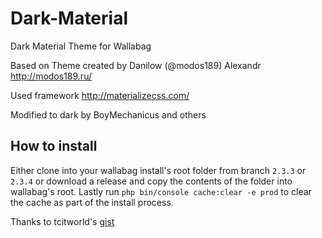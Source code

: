 # Dark-Material
Dark Material Theme for Wallabag

Based on Theme created by Danilow (@modos189) Alexandr  http://modos189.ru/

Used framework  http://materializecss.com/

Modified to dark by BoyMechanicus and others

## How to install
Either clone into your wallabag install's root folder from branch `2.3.3` or `2.3.4` or download a release and copy the contents of the folder into wallabag's root.
Lastly run `php bin/console cache:clear -e prod` to clear the cache as part of the install process. 

Thanks to tcitworld's [gist](https://gist.github.com/tcitworld/28eb68ae1c676fa35fe823f4a1530937)
